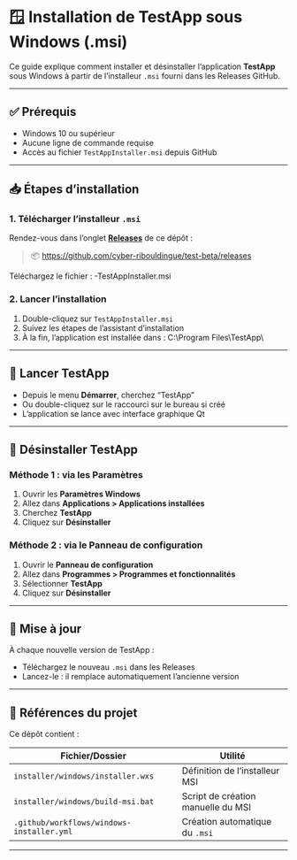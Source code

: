 # 🪟 Installation de TestApp sous Windows (.msi)

Ce guide explique comment installer et désinstaller l’application **TestApp** sous Windows à partir de l’installeur `.msi` fourni dans les Releases GitHub.

---

## ✅ Prérequis

- Windows 10 ou supérieur
- Aucune ligne de commande requise
- Accès au fichier `TestAppInstaller.msi` depuis GitHub

---

## 📥 Étapes d’installation

### 1. Télécharger l’installeur `.msi`

Rendez-vous dans l’onglet [**Releases**](../../releases) de ce dépôt :

> 📦 https://github.com/cyber-ribouldingue/test-beta/releases

Téléchargez le fichier : -TestAppInstaller.msi

### 2. Lancer l’installation

1. Double-cliquez sur `TestAppInstaller.msi`
2. Suivez les étapes de l’assistant d’installation
3. À la fin, l’application est installée dans : C:\Program Files\TestApp\

   
---

## 🚀 Lancer TestApp

- Depuis le menu **Démarrer**, cherchez “TestApp”
- Ou double-cliquez sur le raccourci sur le bureau si créé
- L’application se lance avec interface graphique Qt

---

## 🧹 Désinstaller TestApp

### Méthode 1 : via les Paramètres

1. Ouvrir les **Paramètres Windows**
2. Allez dans **Applications > Applications installées**
3. Cherchez **TestApp**
4. Cliquez sur **Désinstaller**

### Méthode 2 : via le Panneau de configuration

1. Ouvrir le **Panneau de configuration**
2. Allez dans **Programmes > Programmes et fonctionnalités**
3. Sélectionner **TestApp**
4. Cliquez sur **Désinstaller**

---

## 🔄 Mise à jour

À chaque nouvelle version de TestApp :

- Téléchargez le nouveau `.msi` dans les Releases
- Lancez-le : il remplace automatiquement l’ancienne version

---

## 📁 Références du projet

Ce dépôt contient :

| Fichier/Dossier                       | Utilité                            |
|--------------------------------------|------------------------------------|
| `installer/windows/installer.wxs`    | Définition de l’installeur MSI     |
| `installer/windows/build-msi.bat`    | Script de création manuelle du MSI |
| `.github/workflows/windows-installer.yml` | Création automatique du `.msi`    |

---




